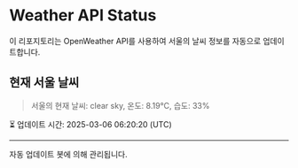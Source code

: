 
# Weather API Status

이 리포지토리는 OpenWeather API를 사용하여 서울의 날씨 정보를 자동으로 업데이트합니다.

## 현재 서울 날씨
> 서울의 현재 날씨: clear sky, 온도: 8.19°C, 습도: 33%

⏳ 업데이트 시간: 2025-03-06 06:20:20 (UTC)

---
자동 업데이트 봇에 의해 관리됩니다.
